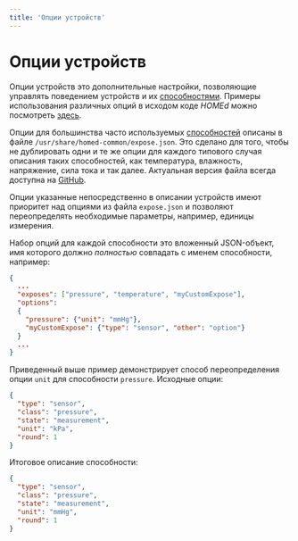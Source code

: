 ```yaml
---
title: 'Опции устройств'
---
```


# Опции устройств

Опции устройств это дополнительные настройки, позволяющие управлять поведением устройств и их [способностями](/common/exposes/). Примеры использования различных опций в исходом коде _HOMEd_ можно посмотреть [здесь](https://github.com/search?q=user%3Au236+language%3AC%2B%2B+option%28+OR+options%28&type=code).

Опции для большинства часто используемых [способностей](/common/exposes/) описаны в файле `/usr/share/homed-common/expose.json`. Это сделано для того, чтобы не дублировать одни и те же опции для каждого типового случая описания таких способностей, как температура, влажность, напряжение, сила тока и так далее. Актуальная версия файла всегда доступна на [GitHub](https://github.com/u236/homed-service-common/blob/master/deploy/data/usr/share/homed-common/expose.json).

Опции указанные непосредственно в описании устройств имеют приоритет над опциями из файла `expose.json` и позволяют переопределять необходимые параметры, например, единицы измерения.

Набор опций для каждой способности это вложенный JSON-объект, имя которого должно _полностью_ совпадать с именем способности, например:

```json
{
  ...
  "exposes": ["pressure", "temperature", "myCustomExpose"],
  "options":
  {
    "pressure": {"unit": "mmHg"},
    "myCustomExpose": {"type": "sensor", "other": "option"}
  }
  ...
}
```

Приведенный выше пример демонстрирует способ переопределения опции `unit` для способности `pressure`. Исходные опции:

```json
{
  "type": "sensor",
  "class": "pressure",
  "state": "measurement",
  "unit": "kPa",
  "round": 1
}
```

Итоговое описание способности:

```json
{
  "type": "sensor",
  "class": "pressure",
  "state": "measurement",
  "unit": "mmHg",
  "round": 1
}
```